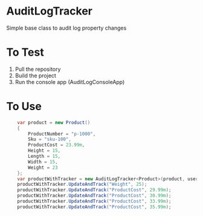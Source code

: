 # AuditLogTracker
Simple base class to audit log property changes

# To Test
1. Pull the repository
2. Build the project
3. Run the console app (AuditLogConsoleApp)

# To Use 
```csharp
	var product = new Product()
	{
	    ProductNumber = "p-1000",
	    Sku = "sku-100",
	    ProductCost = 23.99m,
	    Height = 15,
	    Length = 15,
	    Width = 15,
	    Weight = 23
	};
	var productWithTracker = new AuditLogTracker<Product>(product, userName);
	productWithTracker.UpdateAndTrack("Weight", 25);
	productWithTracker.UpdateAndTrack("ProductCost", 29.99m);
	productWithTracker.UpdateAndTrack("ProductCost", 30.99m);
	productWithTracker.UpdateAndTrack("ProductCost", 33.99m);
	productWithTracker.UpdateAndTrack("ProductCost", 35.99m);
```

